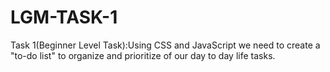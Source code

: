 # LGM-TASK-1
Task 1(Beginner Level Task):Using CSS and JavaScript we need to create a "to-do list" to organize and prioritize of our day to day life tasks. 
